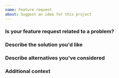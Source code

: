 ```yaml
---
name: Feature request
about: Suggest an idea for this project
---
```


### Is your feature request related to a problem?

<!-- A clear and concise description of what the problem is.
     Ex. I'm always frustrated when [...] -->


### Describe the solution you'd like

<!-- A clear and concise description of what you want to happen. -->


### Describe alternatives you've considered

<!-- A clear and concise description of any alternative solutions or 
     features you've considered. -->


### Additional context

<!-- Add any other context or screenshots about the feature request here. -->
